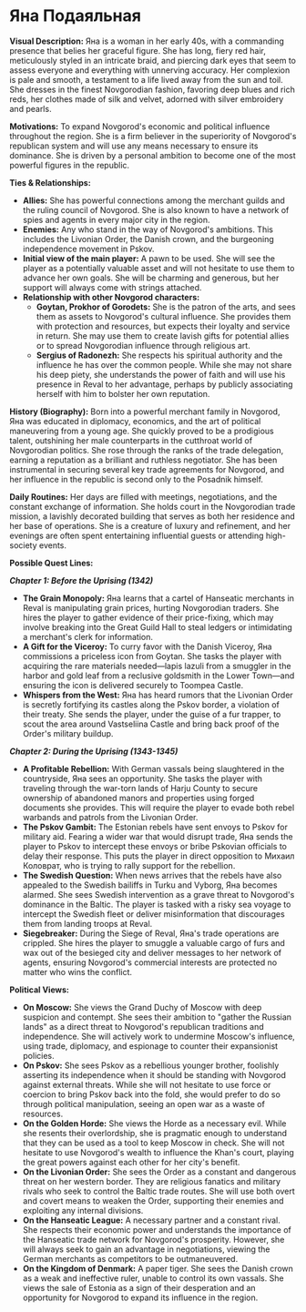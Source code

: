 # Яна Подаяльная

**Visual Description:**
Яна is a woman in her early 40s, with a commanding presence that belies her graceful figure. She has long, fiery red hair, meticulously styled in an intricate braid, and piercing dark eyes that seem to assess everyone and everything with unnerving accuracy. Her complexion is pale and smooth, a testament to a life lived away from the sun and toil. She dresses in the finest Novgorodian fashion, favoring deep blues and rich reds, her clothes made of silk and velvet, adorned with silver embroidery and pearls.

**Motivations:**
To expand Novgorod's economic and political influence throughout the region. She is a firm believer in the superiority of Novgorod's republican system and will use any means necessary to ensure its dominance. She is driven by a personal ambition to become one of the most powerful figures in the republic.

**Ties & Relationships:**
- **Allies:** She has powerful connections among the merchant guilds and the ruling council of Novgorod. She is also known to have a network of spies and agents in every major city in the region.
- **Enemies:** Any who stand in the way of Novgorod's ambitions. This includes the Livonian Order, the Danish crown, and the burgeoning independence movement in Pskov.
- **Initial view of the main player:** A pawn to be used. She will see the player as a potentially valuable asset and will not hesitate to use them to advance her own goals. She will be charming and generous, but her support will always come with strings attached.
- **Relationship with other Novgorod characters:**
    - **Goytan, Prokhor of Gorodets:** She is the patron of the arts, and sees them as assets to Novgorod's cultural influence. She provides them with protection and resources, but expects their loyalty and service in return. She may use them to create lavish gifts for potential allies or to spread Novgorodian influence through religious art.
    - **Sergius of Radonezh:** She respects his spiritual authority and the influence he has over the common people. While she may not share his deep piety, she understands the power of faith and will use his presence in Reval to her advantage, perhaps by publicly associating herself with him to bolster her own reputation.

**History (Biography):**
Born into a powerful merchant family in Novgorod, Яна was educated in diplomacy, economics, and the art of political maneuvering from a young age. She quickly proved to be a prodigious talent, outshining her male counterparts in the cutthroat world of Novgorodian politics. She rose through the ranks of the trade delegation, earning a reputation as a brilliant and ruthless negotiator. She has been instrumental in securing several key trade agreements for Novgorod, and her influence in the republic is second only to the Posadnik himself.

**Daily Routines:**
Her days are filled with meetings, negotiations, and the constant exchange of information. She holds court in the Novgorodian trade mission, a lavishly decorated building that serves as both her residence and her base of operations. She is a creature of luxury and refinement, and her evenings are often spent entertaining influential guests or attending high-society events.

**Possible Quest Lines:**

***Chapter 1: Before the Uprising (1342)***

- **The Grain Monopoly:** Яна learns that a cartel of Hanseatic merchants in Reval is manipulating grain prices, hurting Novgorodian traders. She hires the player to gather evidence of their price-fixing, which may involve breaking into the Great Guild Hall to steal ledgers or intimidating a merchant's clerk for information.
- **A Gift for the Viceroy:** To curry favor with the Danish Viceroy, Яна commissions a priceless icon from Goytan. She tasks the player with acquiring the rare materials needed—lapis lazuli from a smuggler in the harbor and gold leaf from a reclusive goldsmith in the Lower Town—and ensuring the icon is delivered securely to Toompea Castle.
- **Whispers from the West:** Яна has heard rumors that the Livonian Order is secretly fortifying its castles along the Pskov border, a violation of their treaty. She sends the player, under the guise of a fur trapper, to scout the area around Vastseliina Castle and bring back proof of the Order's military buildup.

***Chapter 2: During the Uprising (1343-1345)***

- **A Profitable Rebellion:** With German vassals being slaughtered in the countryside, Яна sees an opportunity. She tasks the player with traveling through the war-torn lands of Harju County to secure ownership of abandoned manors and properties using forged documents she provides. This will require the player to evade both rebel warbands and patrols from the Livonian Order.
- **The Pskov Gambit:** The Estonian rebels have sent envoys to Pskov for military aid. Fearing a wider war that would disrupt trade, Яна sends the player to Pskov to intercept these envoys or bribe Pskovian officials to delay their response. This puts the player in direct opposition to Михаил Коловрат, who is trying to rally support for the rebellion.
- **The Swedish Question:** When news arrives that the rebels have also appealed to the Swedish bailiffs in Turku and Vyborg, Яна becomes alarmed. She sees Swedish intervention as a grave threat to Novgorod's dominance in the Baltic. The player is tasked with a risky sea voyage to intercept the Swedish fleet or deliver misinformation that discourages them from landing troops at Reval.
- **Siegebreaker:** During the Siege of Reval, Яна's trade operations are crippled. She hires the player to smuggle a valuable cargo of furs and wax out of the besieged city and deliver messages to her network of agents, ensuring Novgorod's commercial interests are protected no matter who wins the conflict.

**Political Views:**
- **On Moscow:** She views the Grand Duchy of Moscow with deep suspicion and contempt. She sees their ambition to "gather the Russian lands" as a direct threat to Novgorod's republican traditions and independence. She will actively work to undermine Moscow's influence, using trade, diplomacy, and espionage to counter their expansionist policies.
- **On Pskov:** She sees Pskov as a rebellious younger brother, foolishly asserting its independence when it should be standing with Novgorod against external threats. While she will not hesitate to use force or coercion to bring Pskov back into the fold, she would prefer to do so through political manipulation, seeing an open war as a waste of resources.
- **On the Golden Horde:** She views the Horde as a necessary evil. While she resents their overlordship, she is pragmatic enough to understand that they can be used as a tool to keep Moscow in check. She will not hesitate to use Novgorod's wealth to influence the Khan's court, playing the great powers against each other for her city's benefit.
- **On the Livonian Order:** She sees the Order as a constant and dangerous threat on her western border. They are religious fanatics and military rivals who seek to control the Baltic trade routes. She will use both overt and covert means to weaken the Order, supporting their enemies and exploiting any internal divisions.
- **On the Hanseatic League:** A necessary partner and a constant rival. She respects their economic power and understands the importance of the Hanseatic trade network for Novgorod's prosperity. However, she will always seek to gain an advantage in negotiations, viewing the German merchants as competitors to be outmaneuvered.
- **On the Kingdom of Denmark:** A paper tiger. She sees the Danish crown as a weak and ineffective ruler, unable to control its own vassals. She views the sale of Estonia as a sign of their desperation and an opportunity for Novgorod to expand its influence in the region.
